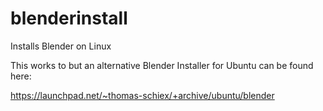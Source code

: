 # blenderinstall
Installs Blender on Linux

This works to but an alternative Blender Installer for Ubuntu can be found here:

https://launchpad.net/~thomas-schiex/+archive/ubuntu/blender

